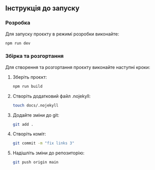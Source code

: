 ## Інструкція до запуску

### Розробка
Для запуску проєкту в режимі розробки виконайте:

```bash
npm run dev
```

### Збірка та розгортання
Для створення та розгортання проєкту виконайте наступні кроки:

1. Зберіть проєкт:
   ```bash
   npm run build
   ```

2. Створіть додатковий файл .nojekyll:
   ```bash
   touch docs/.nojekyll
   ```

3. Додайте зміни до git:
   ```bash
   git add .
   ```

4. Створіть коміт:
   ```bash
   git commit -m "fix links 3"
   ```

5. Надішліть зміни до репозиторію:
   ```bash
   git push origin main
   ```
